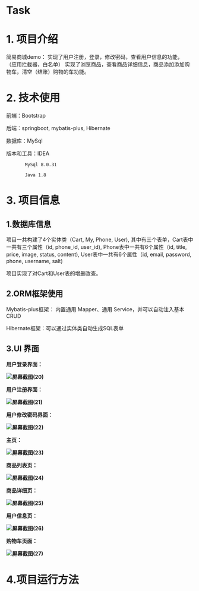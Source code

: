 # Task

# 1. 项目介绍

简易商城demo：
实现了用户注册，登录，修改密码，查看用户信息的功能， （应用拦截器，白名单）
实现了浏览商品，查看商品详细信息，商品添加添加购物车，清空（结账）购物的车功能。

# 2. 技术使用

前端：Bootstrap

后端：springboot, mybatis-plus, Hibernate

数据库：MySql

版本和工具：IDEA

           MySql 8.0.31 
           
           Java 1.8



# 3. 项目信息


## 1.数据库信息
项目一共构建了4个实体类（Cart, My, Phone, User), 其中有三个表单，Cart表中一共有三个属性（id, phone_id, user_id), Phone表中一共有6个属性（id, title, price, image, status, content), User表中一共有6个属性（id, email, password, phone, username, salt)

项目实现了对Cart和User表的增删改查。



## 2.ORM框架使用

Mybatis-plus框架： 内置通用 Mapper、通用 Service，并可以自动注入基本CRUD

Hibernate框架：可以通过实体类自动生成SQL表单



## 3.UI 界面

<b>用户登录界面：<b>

![屏幕截图(20)](https://user-images.githubusercontent.com/101779773/224899296-2d71e398-b7d5-4b57-ac53-bb15fd7ae152.png)

<b>用户注册界面：<b>

![屏幕截图(21)](https://user-images.githubusercontent.com/101779773/224899353-9ec8e9cf-e66e-4013-b64c-f110c0b123f4.png)

<b>用户修改密码界面：<b>

![屏幕截图(22)](https://user-images.githubusercontent.com/101779773/224899443-5f8be9e7-e488-4a86-adbf-a298f3e284df.png)

<b>主页：<b>

![屏幕截图(23)](https://user-images.githubusercontent.com/101779773/224900079-a6a35032-99e8-4d70-ab0c-72ab4fda40e3.png)

<b>商品列表页：<b>

![屏幕截图(24)](https://user-images.githubusercontent.com/101779773/224900153-08df8e0a-3f55-44d4-b78a-7e9d393264c5.png)


<b>商品详细页：<b>

![屏幕截图(25)](https://user-images.githubusercontent.com/101779773/224900212-41044883-5d42-437e-a86b-d0bf433d90a1.png)

<b>用户信息页：<b>

![屏幕截图(26)](https://user-images.githubusercontent.com/101779773/224902213-1e32941a-0d43-44b4-979b-7fffa2a424bc.png)


<b>购物车页面：<b>

![屏幕截图(27)](https://user-images.githubusercontent.com/101779773/224902267-2baca565-1965-40a6-846e-c7a413dc34f8.png)


           
# 4.项目运行方法
           
